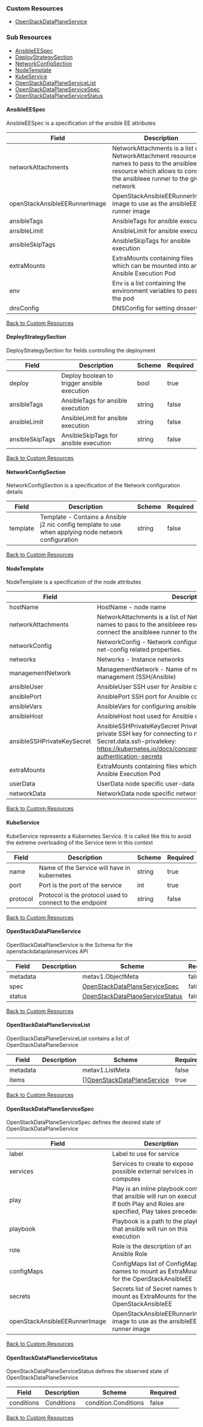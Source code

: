 
### Custom Resources

* [OpenStackDataPlaneService](#openstackdataplaneservice)

### Sub Resources

* [AnsibleEESpec](#ansibleeespec)
* [DeployStrategySection](#deploystrategysection)
* [NetworkConfigSection](#networkconfigsection)
* [NodeTemplate](#nodetemplate)
* [KubeService](#kubeservice)
* [OpenStackDataPlaneServiceList](#openstackdataplaneservicelist)
* [OpenStackDataPlaneServiceSpec](#openstackdataplaneservicespec)
* [OpenStackDataPlaneServiceStatus](#openstackdataplaneservicestatus)

#### AnsibleEESpec

AnsibleEESpec is a specification of the ansible EE attributes

| Field | Description | Scheme | Required |
| ----- | ----------- | ------ | -------- |
| networkAttachments | NetworkAttachments is a list of NetworkAttachment resource names to pass to the ansibleee resource which allows to connect the ansibleee runner to the given network | []string | false |
| openStackAnsibleEERunnerImage | OpenStackAnsibleEERunnerImage image to use as the ansibleEE runner image | string | false |
| ansibleTags | AnsibleTags for ansible execution | string | false |
| ansibleLimit | AnsibleLimit for ansible execution | string | false |
| ansibleSkipTags | AnsibleSkipTags for ansible execution | string | false |
| extraMounts | ExtraMounts containing files which can be mounted into an Ansible Execution Pod | []storage.VolMounts | false |
| env | Env is a list containing the environment variables to pass to the pod | []corev1.EnvVar | false |
| dnsConfig | DNSConfig for setting dnsservers | *corev1.PodDNSConfig | false |

[Back to Custom Resources](#custom-resources)

#### DeployStrategySection

DeployStrategySection for fields controlling the deployment

| Field | Description | Scheme | Required |
| ----- | ----------- | ------ | -------- |
| deploy | Deploy boolean to trigger ansible execution | bool | true |
| ansibleTags | AnsibleTags for ansible execution | string | false |
| ansibleLimit | AnsibleLimit for ansible execution | string | false |
| ansibleSkipTags | AnsibleSkipTags for ansible execution | string | false |

[Back to Custom Resources](#custom-resources)

#### NetworkConfigSection

NetworkConfigSection is a specification of the Network configuration details

| Field | Description | Scheme | Required |
| ----- | ----------- | ------ | -------- |
| template | Template - Contains a Ansible j2 nic config template to use when applying node network configuration | string | false |

[Back to Custom Resources](#custom-resources)

#### NodeTemplate

NodeTemplate is a specification of the node attributes

| Field | Description | Scheme | Required |
| ----- | ----------- | ------ | -------- |
| hostName | HostName - node name | string | false |
| networkAttachments | NetworkAttachments is a list of NetworkAttachment resource names to pass to the ansibleee resource which allows to connect the ansibleee runner to the given network | []string | false |
| networkConfig | NetworkConfig - Network configuration details. Contains os-net-config related properties. | [NetworkConfigSection](#networkconfigsection) | false |
| networks | Networks - Instance networks | []infranetworkv1.IPSetNetwork | false |
| managementNetwork | ManagementNetwork - Name of network to use for management (SSH/Ansible) | string | false |
| ansibleUser | AnsibleUser SSH user for Ansible connection | string | false |
| ansiblePort | AnsiblePort SSH port for Ansible connection | int | false |
| ansibleVars | AnsibleVars for configuring ansible | map[string]json.RawMessage | false |
| ansibleHost | AnsibleHost host used for Ansible connections | string | false |
| ansibleSSHPrivateKeySecret | AnsibleSSHPrivateKeySecret Private SSH Key secret containing private SSH key for connecting to node. Must be of the form: Secret.data.ssh-privatekey: <base64 encoded private key contents> <https://kubernetes.io/docs/concepts/configuration/secret/#ssh-authentication-secrets> | string | false |
| extraMounts | ExtraMounts containing files which can be mounted into an Ansible Execution Pod | []storage.VolMounts | false |
| userData | UserData  node specific user-data | *corev1.SecretReference | false |
| networkData | NetworkData  node specific network-data | *corev1.SecretReference | false |

[Back to Custom Resources](#custom-resources)

#### KubeService

KubeService represents a Kubernetes Service. It is called like this to avoid the extreme overloading of the Service term in this context

| Field | Description | Scheme | Required |
| ----- | ----------- | ------ | -------- |
| name | Name of the Service will have in kubernetes | string | true |
| port | Port is the port of the service | int | true |
| protocol | Protocol is the protocol used to connect to the endpoint | string | false |

[Back to Custom Resources](#custom-resources)

#### OpenStackDataPlaneService

OpenStackDataPlaneService is the Schema for the openstackdataplaneservices API

| Field | Description | Scheme | Required |
| ----- | ----------- | ------ | -------- |
| metadata |  | metav1.ObjectMeta | false |
| spec |  | [OpenStackDataPlaneServiceSpec](#openstackdataplaneservicespec) | false |
| status |  | [OpenStackDataPlaneServiceStatus](#openstackdataplaneservicestatus) | false |

[Back to Custom Resources](#custom-resources)

#### OpenStackDataPlaneServiceList

OpenStackDataPlaneServiceList contains a list of OpenStackDataPlaneService

| Field | Description | Scheme | Required |
| ----- | ----------- | ------ | -------- |
| metadata |  | metav1.ListMeta | false |
| items |  | [][OpenStackDataPlaneService](#openstackdataplaneservice) | true |

[Back to Custom Resources](#custom-resources)

#### OpenStackDataPlaneServiceSpec

OpenStackDataPlaneServiceSpec defines the desired state of OpenStackDataPlaneService

| Field | Description | Scheme | Required |
| ----- | ----------- | ------ | -------- |
| label | Label to use for service | string | false |
| services | Services to create to expose possible external services in computes | [][KubeService](#kubeservice) | false |
| play | Play is an inline playbook contents that ansible will run on execution. If both Play and Roles are specified, Play takes precedence | string | false |
| playbook | Playbook is a path to the playbook that ansible will run on this execution | string | false |
| role | Role is the description of an Ansible Role | *ansibleeev1.Role | false |
| configMaps | ConfigMaps list of ConfigMap names to mount as ExtraMounts for the OpenStackAnsibleEE | []string | false |
| secrets | Secrets list of Secret names to mount as ExtraMounts for the OpenStackAnsibleEE | []string | false |
| openStackAnsibleEERunnerImage | OpenStackAnsibleEERunnerImage image to use as the ansibleEE runner image | string | false |

[Back to Custom Resources](#custom-resources)

#### OpenStackDataPlaneServiceStatus

OpenStackDataPlaneServiceStatus defines the observed state of OpenStackDataPlaneService

| Field | Description | Scheme | Required |
| ----- | ----------- | ------ | -------- |
| conditions | Conditions | condition.Conditions | false |

[Back to Custom Resources](#custom-resources)
